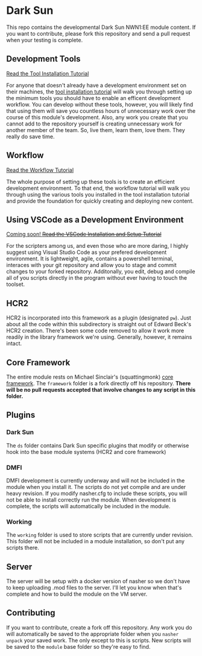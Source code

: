 # Dark Sun

This repo contains the developmental Dark Sun NWN1:EE module content.  If you want to contribute, please fork this repository and send a pull request when your testing is complete.

## Development Tools

[Read the Tool Installation Tutorial](docs/tools.md)

For anyone that doesn't already have a development environment set on their machines, the [tool installation tutorial](docs/tools.md) will walk you through setting up the minimum tools you should have to enable an efficent development workflow.  You can develop without these tools, however, you will likely find that using them will save you countless hours of unnecessary work over the course of this module's development.  Also, any work you create that you cannot add to the repository yourself is creating unnecessary work for another member of the team.  So, live them, learn them, love them.  They really do save time.

## Workflow

[Read the Workflow Tutorial](docs/workflow.md)

The whole purpose of setting up these tools is to create an efficient development environment.  To that end, the workflow tutorial will walk you through using the various tools you installed in the tool installation tutorial and provide the foundation for quickly creating and deploying new content.

## Using VSCode as a Development Environment

[Coming soon! ~~Read the VSCode Installation and Setup Tutorial~~](docs/vscode.md)

For the scripters among us, and even those who are more daring, I highly suggest using Visual Studio Code as your prefered development environment.  It is lightweight, agile, contains a powershell terminal, interaces with your git repository and allow you to stage and commit changes to your forked repository.  Additonally, you edit, debug and compile all of you scripts directly in the program without ever having to touch the toolset.

## HCR2

HCR2 is incorporated into this framework as a plugin (designated `pw`).  Just about all the code within this subdirectory is straight out of Edward Beck's HCR2 creation.  There's been some code removed to allow it work more readily in the library framework we're using.  Generally, however, it remains intact.

## Core Framework

The entire module rests on Michael Sinclair's (squattingmonk) [core framework](https://github.com/squattingmonk/nwn-core-framework).  The `framework` folder is a fork directly off his repository.  **There will be no pull requests accepted that involve changes to any script in this folder.**

## Plugins

### Dark Sun
The `ds` folder contains Dark Sun specific plugins that modify or otherwise hook into the base module systems (HCR2 and core framework)

### DMFI
DMFI development is currently underway and will not be included in the module when you install it.  The scripts do not yet compile and are under heavy revision.  If you modify nasher.cfg to include these scripts, you will not be able to install correctly run the module.  When development is complete, the scripts will automatically be included in the module.

### Working
The `working` folder is used to store scripts that are currently under revision.  This folder will not be included in a module installation, so don't put any scripts there.

## Server
The server will be setup with a docker version of nasher so we don't have to keep uploading .mod files to the server.  I'll let you know when that's complete and how to build the module on the VM server.

## Contributing
If you want to contribute, create a fork off this repository.  Any work you do will automatically be saved to the appropriate folder when you `nasher unpack` your saved work.  The only except to this is scripts.  New scripts will be saved to the `module` base folder so they're easy to find.